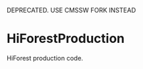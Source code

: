 DEPRECATED. USE CMSSW FORK INSTEAD

HiForestProduction
==================

HiForest production code. 
